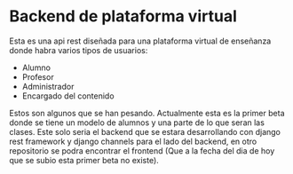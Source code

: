 <h1>Backend de plataforma virtual</h1>

<p>Esta es una api rest diseñada para una plataforma virtual de enseñanza donde habra varios tipos de usuarios:</p>
 <ul>
   <li>Alumno</li>
   <li>Profesor</li>
   <li>Administrador</li>
   <li>Encargado del contenido</li>
 </ul>
<p>Estos son algunos que se han pesando. Actualmente esta es la primer beta donde se tiene un modelo de alumnos y una parte de lo que seran las clases. Este solo seria el backend que se estara desarrollando con
django rest framework y django channels para el lado del backend, en otro repositorio se podra encontrar el frontend (Que a la fecha del dia de hoy que se subio esta primer beta no existe).</p>
